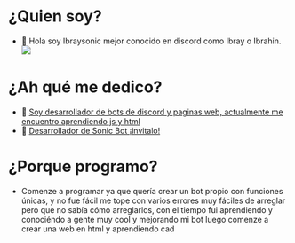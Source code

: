 # ¿Quien soy?
- 👋 Hola soy Ibraysonic mejor conocido en discord como Ibray o Ibrahin.
![](https://images-ext-2.discordapp.net/external/OXRRlf7zikhV8M6vKM5XFJmJaX1-ySTn4yRVoZf5jw0/https/cdn.discordapp.com/emojis/545555770482098200.gif)
# ¿Ah qué me dedico?
- 👀 [Soy desarrollador de bots de discord y paginas web, actualmente me encuentro aprendiendo js y html](https://www.sonic-bot-discord.ga)
- 🌱 [Desarrollador de Sonic Bot ¡invitalo!](https://www.sonic-bot-discord.ga)
# ¿Porque programo?
- Comenze a programar ya que quería crear un bot propio con funciones únicas, y no fue fácil me tope con varios errores muy fáciles de arreglar pero que no sabía cómo arreglarlos, con el tiempo fui aprendiendo y conociéndo a gente muy cool y mejorando mi bot luego comenze a crear una web en html y aprendiendo cad

